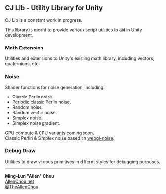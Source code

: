 ## CJ Lib - Utility Library for Unity

CJ Lib is a constant work in progress.

This library is meant to provide various script utilities to aid in Unity development.


### Math Extension

Utilities and extensions to Unity's existing math library, including vectors, quaternions, etc.


### Noise

Shader functions for noise generation, including:  
  * Classic Perlin noise.
  * Periodic classic Perlin noise.
  * Random noise.
  * Random vector noise.
  * Simplex noise.
  * Simplex noise gradient.
  
GPU compute & CPU variants coming soon.   
Classic Perlin & Simplex noise based on [webgl-noise](https://github.com/ashima/webgl-noise).  

### Debug Draw

Utilities to draw various primitives in differnt styles for debugging purposes.


----
**Ming-Lun "Allen" Chou**  
[AllenChou.net](http://AllenChou.net)  
[@TheAllenChou](http://twitter.com/TheAllenChou)  
